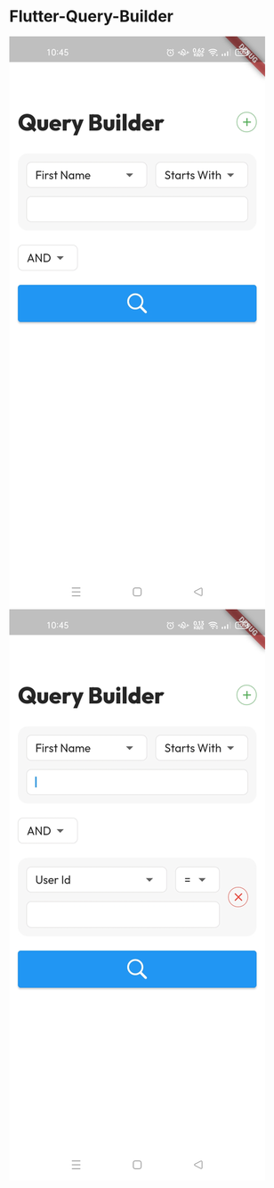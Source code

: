 # Flutter-Query-Builder

![First Filter For Search ](assets/f1.jpg)
![Optional Section With 'AND , OR' Operators ](assets/f2.jpg)